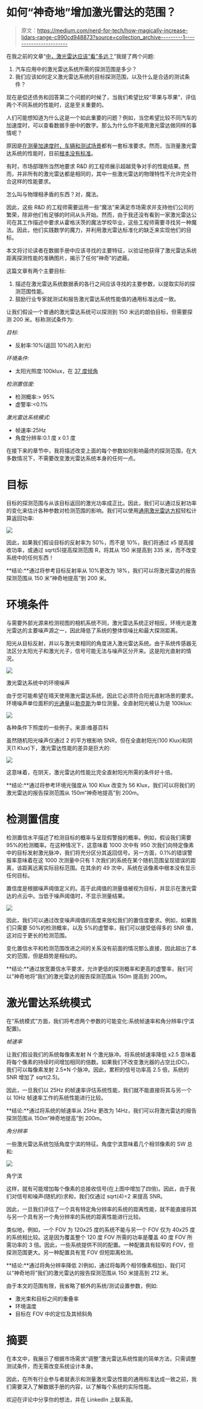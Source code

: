 # 如何“神奇地”增加激光雷达的范围？

> 原文：<https://medium.com/nerd-for-tech/how-magically-increase-lidars-range-c990cd948873?source=collection_archive---------1----------------------->

在我之前的文章“[中，激光雷达应该“看”多远？](/self-driving-cars/how-far-should-a-lidar-see-866b9debac7f?source=friends_link&sk=7bcb8c69bdd06a7504461bb58e3a2a94)”我提了两个问题:

1.  汽车应用中的激光雷达系统所需的探测范围是多少？
2.  我们应该如何定义激光雷达系统的目标探测范围，以及什么是合适的测试条件？

现在是偿还债务和回答第二个问题的时候了，当我们希望比较“苹果与苹果”，评估两个不同系统的性能时，这是至关重要的。

人们可能想知道为什么这是一个如此重要的问题？例如，当您希望比较不同汽车的加速度时，可以查看数据手册中的数字。那么为什么你不能用激光雷达做同样的事情呢？

原因是[在测量加速度时，车辆和测试场景](https://en.wikipedia.org/wiki/List_of_fastest_production_cars_by_acceleration)都有一套标准要求。然而，当测量激光雷达系统的性能时，目前[根本没有标准](https://dimasosnovsky.medium.com/the-need-for-standardization-in-automotive-lidars-787dc3997745?source=friends_link&sk=66e2f473e5a8261880b8d5df05e16944)。

有时，市场部理所当然地要求 R&D 的工程师展示超越竞争对手的性能结果。然而，并非所有的激光雷达都是相同的，其中一些激光雷达的物理特性不允许完全符合这样的性能要求。

怎么叫与物理相矛盾的东西？对，魔法。

因此，这些 R&D 的工程师需要运用一些“魔法”来满足市场需求并支持他们公司的繁荣，除非他们有足够的时间从头开始。然而，由于我还没有看到一家激光雷达公司在其工作描述中要求从霍格沃茨的魔法学校毕业，这些工程师需要寻找另一种魔法。因此，他们实践数学的魔力，并利用激光雷达标准化的缺乏来实现他们的目标。

本文将讨论读者在数据手册中应该寻找的主要特征，以验证他获得了激光雷达系统距离探测性能的准确图片，揭示了任何“神奇”的遮蔽。

这篇文章有两个主要目标:

1.  描述在激光雷达系统数据表的各行之间应该寻找的主要参数，以提取实际的探测范围性能。
2.  鼓励行业专家就测试和报告激光雷达系统性能值的通用标准达成一致。

让我们假设一个普通的激光雷达系统可以探测到 150 米远的朗伯目标，但需要探测 200 米。标称测试条件为:

*目标:*

*   反射率:10%(返回 10%的入射光)

*环境条件:*

*   太阳光照度:100klux，在 [37 度倾角](https://www.astm.org/Standards/G173)

*检测置信度:*

*   检测概率:> 95%
*   虚警率:<0.1%

*激光雷达系统模式:*

*   帧速率:25Hz
*   角度分辨率:0.1 度 x 0.1 度

在接下来的章节中，我将描述改变上面的每个参数如何影响最终的探测范围，在大多数情况下，不需要改变激光雷达系统本身的任何一点。

# 目标

目标的探测范围与从该目标返回的激光功率成正比。因此，我们可以通过反射功率的变化来估计各种参数对检测范围的影响。我们可以使用[通用激光雷达方程](https://nps.edu/documents/106458200/109356514/IntroductiontoLIDAR.pdf/b7cc03e4-8a30-4f5d-b13d-660b47d6cc49?t=1452144297000)轻松计算返回功率:

![](img/f2031143f43e3435028e9dc0a0715df9.png)

因此，如果我们假设目标的反射率为 50%，而不是 10%，我们将通过 x5 提高接收功率，或通过 sqrt(5)提高探测范围 R，将其从 150 米提高到 335 米，而不改变系统中的任何东西！

**结论:**通过将参考目标反射率从 10%更改为 18%，我们可以将激光雷达的报告探测范围从 150 米“神奇地提高”到 200 米。

# 环境条件

与需要外部光源来检测视图的相机系统不同，激光雷达系统正好相反。环境光是激光雷达的主要噪声源之一，因此降低了系统的整体信噪比和最大探测距离。

阳光从目标反射，并以与激光束相同的角度进入激光雷达系统。由于系统传感器无法区分太阳光子和激光光子，信号可能无法与噪声区分开来。这是阳光直射的情况。

![](img/b48c4ec830981fcc60bd9b51d9a9d322.png)

激光雷达系统中的环境噪声

由于您可能希望在晴天使用激光雷达系统，因此它必须符合阳光直射场景的要求。环境噪声单位面积的[光通量](https://en.wikipedia.org/wiki/Luminous_flux)以[勒克斯](https://en.wikipedia.org/wiki/Lux)为单位测量。全直射阳光被认为是 100klux:

![](img/bd20498500693f6af2e5cc1b7cf88984.png)

各种条件下照度的一些例子。来源:维基百科

虽然随机阳光噪声仅通过 2 的平方根影响 SNR，但在全直射阳光(100 Klux)和阴天(1 Klux)下，激光雷达性能的差异是巨大的:

![](img/9fd3a295650b75092652caf511d7789e.png)

这意味着，在阴天，激光雷达的性能比完全直射阳光所需的条件好十倍。

**结论:**通过将参考环境光强度从 100 Klux 改变为 56 Klux，我们可以将我们的激光雷达的报告探测范围从 150m“神奇地提高”到 200m。

# 检测置信度

检测置信水平描述了检测目标的概率与呈现假警报的概率。例如，假设我们需要 95%的检测概率。在这种情况下，这意味着 1000 次中有 950 次我们向特定像素中的目标发射激光脉冲，我们将充分区分其返回信号。另一方面，0.1%的错误警报率意味着在这 1000 次测量中只有 1 次我们的系统在某个随机范围呈现错误的距离，该距离远离实际目标范围。在其余的 49 次中，系统在该像素中根本没有显示任何目标。

置信度是根据噪声阈值定义的。高于此阈值的测量值被视为目标，并显示在激光雷达的点云中。当低于噪声阈值时，不显示测量结果。

![](img/00c8c9d2e51b5bae9998d57495c07a9d.png)

因此，我们可以通过改变噪声阈值的高度来放松我们的置信度要求。例如，如果我们只需要 50%的检测概率，以及 5%的虚警率，我们可以接受低得多的 SNR 值，这对应于更长的检测范围。

变化置信水平和检测范围改进之间的关系没有前面的情况那么直接，因此超出了本文的范围，但是趋势是相似的。

**结论:**通过放宽置信水平要求，允许更低的探测概率和更高的虚警率，我们可以“神奇地将”我们的激光雷达的报告探测范围从 150m 提高到 200m。

# 激光雷达系统模式

在“系统模式”方面，我们将考虑两个参数的可能变化:系统帧速率和角分辨率(宁滨配置)。

*帧速率*

让我们假设我们的系统每像素发射 N 个激光脉冲。将系统帧速率降低 x2.5 意味着将每个像素的持续时间增加相同的倍数。如果我们不改变激光器的占空比(DC)，我们可以每像素发射 2.5*N 个脉冲。因此，累积的信号功率高 2.5 倍，系统的 SNR 增加了 sqrt(2.5)。

因此，一旦我们以 25Hz 的帧速率评估系统性能，我们就不能直接将其与另一个以 10Hz 帧速率工作的系统性能进行比较。

**结论:**通过将系统的帧速率从 25Hz 更改为 14Hz，我们可以将激光雷达的报告探测范围从 150m“神奇地提高”到 200m。

*角分辨率*

一些激光雷达系统包括角度宁滨的特征。角度宁滨意味着几个相邻像素的 SW 总和:

![](img/e797b2f59f52b4f7561e40d41f52f92e.png)

角宁滨

这样，就有可能增加每个像素的总接收信号(在上图中增加了四倍)。因此，由于我们对信号和噪声(随机的)求和，我们仅通过 sqrt(4)=2 来提高 SNR。

因此，一旦我们评估了一个具有特定角分辨率的系统的距离性能，就不能直接将其与另一个具有另一个角分辨率的系统的距离性能进行比较。

类似地，例如，一个 FOV 为 120x25 度的系统不能与另一个 FOV 仅为 40x25 度的系统相比较。这是因为覆盖整个 120 度 FOV 所需的功率是覆盖 40 度 FOV 所需功率的 3 倍。因此，一些系统提供不同的配置。一种配置具有较窄的 FOV，但探测范围更大。另一种配置具有宽 FOV 但短距离检测。

**结论:**通过将角分辨率降低 2(例如，通过将每两个相邻像素相加)，我们可以“神奇地将”我们的激光雷达的报告探测范围从 150 米提高到 212 米。

由于本文的范围有限，我省略了额外的系统/测试设置参数，例如:

*   激光束和目标之间的重叠率
*   环境温度
*   目标在 FOV 中的定位及其倾斜角

# 摘要

在本文中，我展示了根据市场需求“调整”激光雷达系统性能的简单方法，只需调整测试条件，而无需改变系统设计本身。

因此，在所有行业参与者就表示和测量激光雷达性能的通用标准达成一致之前，我们需要深入了解数据手册的内容，以了解每个系统的实际性能。

欢迎在评论中分享你的想法，并在 LinkedIn 上联系我。